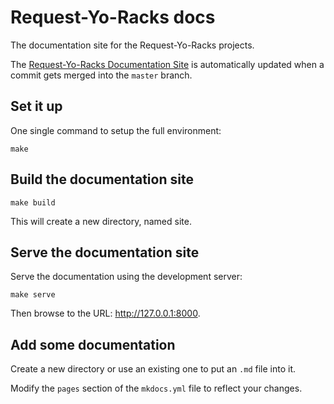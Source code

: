 # Request-Yo-Racks docs

The documentation site for the Request-Yo-Racks projects.

The [Request-Yo-Racks Documentation Site](https://request-yo-racks.github.io/docs/) is automatically updated when a commit gets merged into the `master` branch.

## Set it up

One single command to setup the full environment:
```
make
```

## Build the documentation site

```
make build
```

This will create a new directory, named site.

## Serve the documentation site

Serve the documentation using the development server:
```
make serve
```

Then browse to the URL: <http://127.0.0.1:8000>.

## Add some documentation

Create a new directory or use an existing one to put an `.md` file into it.

Modify the `pages` section of the  `mkdocs.yml` file to reflect your changes.
